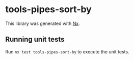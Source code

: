 # tools-pipes-sort-by

This library was generated with [Nx](https://nx.dev).

## Running unit tests

Run `nx test tools-pipes-sort-by` to execute the unit tests.

